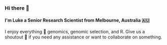 ### Hi there :wave: 
#### I'm Luke a Senior Research Scientist from Melbourne, Australia :australia: 
I enjoy everything :dna: genomics, genomic selection, and R. Give us a shoutout :speech_balloon: if you need any assistance or want to collaborate on something.

<!--
**lpembleton/lpembleton** is a ✨ _special_ ✨ repository because its `README.md` (this file) appears on your GitHub profile.

Here are some ideas to get you started:

- 🔭 I’m currently working on ...
- 🌱 I’m currently learning ...
- 👯 I’m looking to collaborate on ...
- 🤔 I’m looking for help with ...
- 💬 Ask me about ...
- 📫 How to reach me: ...
- 😄 Pronouns: ...
- ⚡ Fun fact: ...
-->

